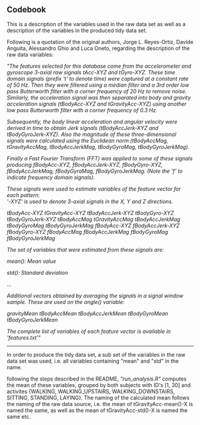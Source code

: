 ## Codebook

This is a description of the variables used in the raw data set as well as a description of the variables in the produced tidy data set.

Following is a quotation of the original authors, Jorge L. Reyes-Ortiz, Davide Anguita, Alessandro Ghio and Luca Oneto, regarding the description of the raw data variables:

*"The features selected for this database come from the accelerometer and gyroscope 3-axial raw signals tAcc-XYZ and tGyro-XYZ. These time domain signals (prefix 't' to denote time) were captured at a constant rate of 50 Hz. Then they were filtered using a median filter and a 3rd order low pass Butterworth filter with a corner frequency of 20 Hz to remove noise. Similarly, the acceleration signal was then separated into body and gravity acceleration signals (tBodyAcc-XYZ and tGravityAcc-XYZ) using another low pass Butterworth filter with a corner frequency of 0.3 Hz.* 

*Subsequently, the body linear acceleration and angular velocity were derived in time to obtain Jerk signals (tBodyAccJerk-XYZ and tBodyGyroJerk-XYZ). Also the magnitude of these three-dimensional signals were calculated using the Euclidean norm (tBodyAccMag, tGravityAccMag, tBodyAccJerkMag, tBodyGyroMag, tBodyGyroJerkMag).* 

*Finally a Fast Fourier Transform (FFT) was applied to some of these signals producing fBodyAcc-XYZ, fBodyAccJerk-XYZ, fBodyGyro-XYZ, fBodyAccJerkMag, fBodyGyroMag, fBodyGyroJerkMag. (Note the 'f' to indicate frequency domain signals).* 

*These signals were used to estimate variables of the feature vector for each pattern:  
'-XYZ' is used to denote 3-axial signals in the X, Y and Z directions.*

*tBodyAcc-XYZ*
*tGravityAcc-XYZ*
*tBodyAccJerk-XYZ*
*tBodyGyro-XYZ*
*tBodyGyroJerk-XYZ*
*tBodyAccMag*
*tGravityAccMag*
*tBodyAccJerkMag*
*tBodyGyroMag*
*tBodyGyroJerkMag*
*fBodyAcc-XYZ*
*fBodyAccJerk-XYZ*
*fBodyGyro-XYZ*
*fBodyAccMag*
*fBodyAccJerkMag*
*fBodyGyroMag*
*fBodyGyroJerkMag*


*The set of variables that were estimated from these signals are:*

*mean(): Mean value*

*std(): Standard deviation*

...

*Additional vectors obtained by averaging the signals in a signal window sample. These are used on the angle() variable:*

*gravityMean
tBodyAccMean
tBodyAccJerkMean
tBodyGyroMean
tBodyGyroJerkMean*

*The complete list of variables of each feature vector is available in 'features.txt'"*

---

In order to produce the tidy data set, a sub set of the variables in the raw data set was used, i.e. all variables containing "mean" and "std" in the name.

following the steps described in the README, *"run_analysis.R"* computes the mean of these variables, grouped by both subjects with ID's [1, 30] and activites {WALKING, WALKING_UPSTAIRS, WALKING_DOWNSTAIRS, SITTING, STANDING, LAYING}. The naming of the calculated mean follows the naming of the raw data source, i.e. the mean of tGravityAcc-mean()-X is named the same, as well as the mean of tGravityAcc-std()-X is named the same etc.
